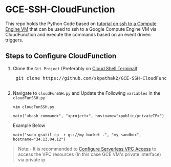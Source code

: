 # GCE-SSH-CloudFunction

This repo holds the Python Code based on [tutorial on ssh to a Compute Engine VM](https://cloud.google.com/compute/docs/tutorials/service-account-ssh) that can be used to ssh to a Google Compute Engine VM via CloudFunction and execute the commands based on an event driven triggers.



## Steps to Configure CloudFunction

1. Clone the `Git Project` (Preferably on [Cloud Shell Terminal](https://cloud.google.com/shell))

    <pre>
    git clone https://github.com/skpathak2/GCE-SSH-CloudFunction.git
    </pre>

2. Navigate to `cloudFunSSH.py` and Update the Following `variables` in the `cloudFunSSH.py`
    ```
    vim cloudFunSSH.py

    main("<bash command>", "<project>", hostname="<public/privateIP>")
    ```

    Example Below
    ```
    main("sudo gsutil cp -r gs://my-bucket .", "my-sandbox", hostname="34.13.04.12")
    ```

> Note:- It is recommended to [Configure Serverless VPC Access](https://cloud.google.com/vpc/docs/configure-serverless-vpc-access) to access the VPC resources (In this case GCE VM's private interface) via private ip.